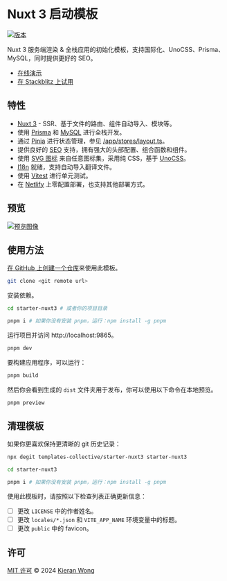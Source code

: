 # Nuxt 3 启动模板

[![版本](https://img.shields.io/github/v/release/templates-collective/starter-nuxt3?style=flat&label=%20&color=%230d0d0d)](https://github.com/templates-collective/starter-nuxt3/releases)

Nuxt 3 服务端渲染 & 全栈应用的初始化模板，支持国际化、UnoCSS、Prisma、MySQL，同时提供更好的 SEO。

- [在线演示](https://starter-nuxt3.netlify.app/)
- [在 Stackblitz 上试用](https://stackblitz.com/github/templates-collective/starter-nuxt3)

## 特性

- [Nuxt 3](https://nuxt.com/) - SSR、基于文件的路由、组件自动导入、模块等。
- 使用 [Prisma](https://www.prisma.io/) 和 [MySQL](https://www.mysql.com/) 进行全栈开发。
- 通过 [Pinia](https://github.com/vuejs/pinia) 进行状态管理，参见 [/app/stores/layout.ts](./app/stores/layout.ts)。
- 提供良好的 [SEO](https://nuxt.com/docs/getting-started/seo-meta) 支持，拥有强大的头部配置、组合函数和组件。
- 使用 [SVG 图标](https://github.com/antfu/unocss/tree/main/packages/preset-icons) 来自任意图标集，采用纯 CSS，基于 [UnoCSS](https://github.com/unocss/unocss)。
- [I18n](./locales) 就绪，支持自动导入翻译文件。
- 使用 [Vitest](https://github.com/vitest-dev/vitest) 进行单元测试。
- 在 [Netlify](https://app.netlify.com/) 上零配置部署，也支持其他部署方式。

## 预览

[![预览图像](https://github.com/templates-collective/.github/blob/main/preview/starter-nuxt3.png)](https://starter-nuxt3.netlify.app/)

## 使用方法

[在 GitHub 上创建一个仓库](https://github.com/templates-collective/starter-nuxt3/generate)来使用此模板。

```bash
git clone <git remote url>
```

安装依赖。

```bash
cd starter-nuxt3 # 或者你的项目目录

pnpm i # 如果你没有安装 pnpm，运行：npm install -g pnpm
```

运行项目并访问 http://localhost:9865。

```bash
pnpm dev
```

要构建应用程序，可以运行：

```bash
pnpm build
```

然后你会看到生成的 `dist` 文件夹用于发布，你可以使用以下命令在本地预览。

```bash
pnpm preview
```

## 清理模板

如果你更喜欢保持更清晰的 git 历史记录：

```bash
npx degit templates-collective/starter-nuxt3 starter-nuxt3

cd starter-nuxt3

pnpm i # 如果你没有安装 pnpm，运行：npm install -g pnpm
```

使用此模板时，请按照以下检查列表正确更新信息：

- [ ] 更改 `LICENSE` 中的作者姓名。
- [ ] 更改 `locales/*.json` 和 `VITE_APP_NAME` 环境变量中的标题。
- [ ] 更改 `public` 中的 favicon。

## 许可

[MIT 许可](./LICENSE) © 2024 [Kieran Wong](https://github.com/kieranwong9865/)
